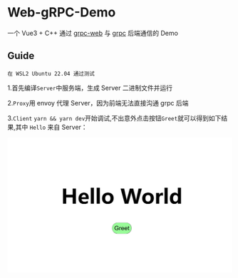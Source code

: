 # Web-gRPC-Demo

一个 Vue3 + C++ 通过 [grpc-web](https://github.com/grpc/grpc-web) 与 [grpc](https://github.com/grpc/grpc) 后端通信的 Demo

## Guide

`在 WSL2 Ubuntu 22.04 通过测试`

1.首先编译`Server`中服务端，生成 Server 二进制文件并运行

2.`Proxy`用 envoy 代理 Server，因为前端无法直接沟通 grpc 后端

3.`Client` `yarn && yarn dev`开始调试,不出意外点击按钮`Greet`就可以得到如下结果,其中 `Hello` 来自 Server：

![res](screenshoot.png)
